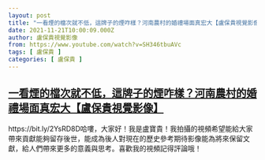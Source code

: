```yaml
---
layout: post
title: "一看煙的檔次就不低，這牌子的煙咋樣？河南農村的婚禮場面真宏大【盧保貴視覺影像】"
date: 2021-11-21T10:00:09.000Z
author: 盧保貴視覺影像
from: https://www.youtube.com/watch?v=SH346tbuAVc
tags: [ 盧保貴 ]
categories: [ 盧保貴 ]
---
```

<!--1637488809000-->
[一看煙的檔次就不低，這牌子的煙咋樣？河南農村的婚禮場面真宏大【盧保貴視覺影像】](https://www.youtube.com/watch?v=SH346tbuAVc)
------

<div>
https://bit.ly/2YsRD8D哈嘍，大家好！我是盧寶貴！我拍攝的視頻希望能給大家帶來貢獻能夠留存後世，能成為後人對現在的歷史參考期待影像能為將來保留文獻，給人們帶來更多的意義與思考。喜歡我的視頻記得評論哦！
</div>
